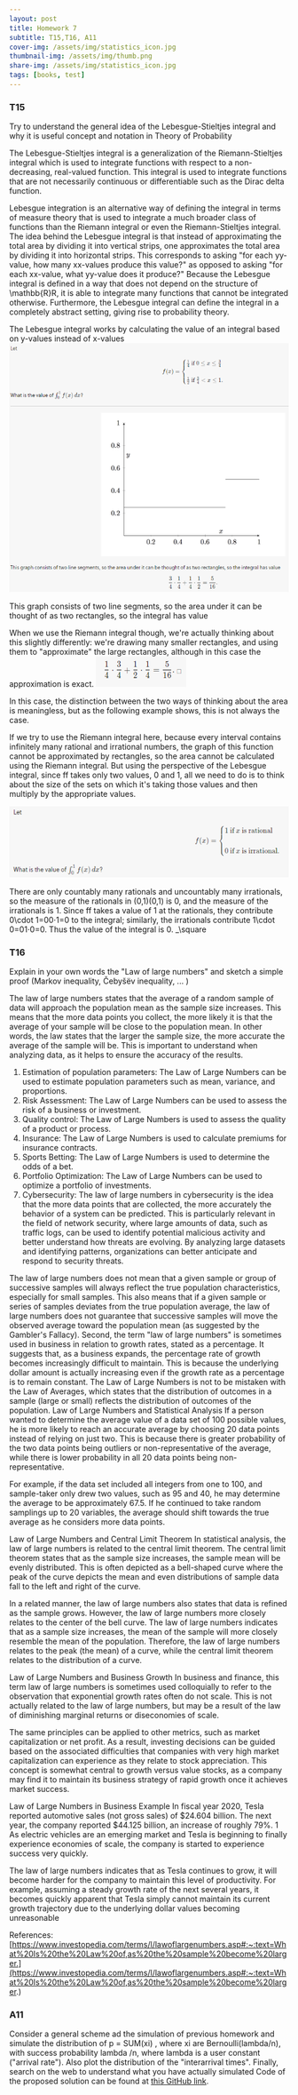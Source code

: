 ```yaml
---
layout: post
title: Homework 7
subtitle: T15,T16, A11
cover-img: /assets/img/statistics_icon.jpg
thumbnail-img: /assets/img/thumb.png
share-img: /assets/img/statistics_icon.jpg
tags: [books, test]
---
```



### T15 
Try to understand the general idea of the Lebesgue-Stieltjes integral and why it is useful concept and notation in Theory of Probability

The Lebesgue-Stieltjes integral is a generalization of the Riemann-Stieltjes integral which is used to integrate functions with respect to a non-decreasing, real-valued function. This integral is used to integrate functions that are not necessarily continuous or differentiable such as the Dirac delta function. 

Lebesgue integration is an alternative way of defining the integral in terms of measure theory that is used to integrate a much broader class of functions than the Riemann integral or even the Riemann-Stieltjes integral. The idea behind the Lebesgue integral is that instead of approximating the total area by dividing it into vertical strips, one approximates the total area by dividing it into horizontal strips. This corresponds to asking "for each yy-value, how many xx-values produce this value?" as opposed to asking "for each xx-value, what yy-value does it produce?"
Because the Lebesgue integral is defined in a way that does not depend on the structure of \mathbb{R}R, it is able to integrate many functions that cannot be integrated otherwise. Furthermore, the Lebesgue integral can define the integral in a completely abstract setting, giving rise to probability theory.

The Lebesgue integral works by calculating the value of an integral based on y-values instead of x-values
![](/assets/img/Homework7T15.png)

This graph consists of two line segments, so the area under it can be thought of as two rectangles, so the integral has value

When we use the Riemann integral though, we're actually thinking about this slightly differently: we're drawing many smaller rectangles, and using them to "approximate" the large rectangles, although in this case the approximation is exact.
![](/assets/img/Homework7T15.2.png)

In this case, the distinction between the two ways of thinking about the area is meaningless, but as the following example shows, this is not always the case.


If we try to use the Riemann integral here, because every interval contains infinitely many rational and irrational numbers, the graph of this function cannot be approximated by rectangles, so the area cannot be calculated using the Riemann integral. But using the perspective of the Lebesgue integral, since ff takes only two values, 0 and 1, all we need to do is to think about the size of the sets on which it's taking those values and then multiply by the appropriate values.

![](/assets/img/Homework7T15.3.png)







There are only countably many rationals and uncountably many irrationals, so the measure of the rationals in (0,1)(0,1) is 0, and the measure of the irrationals is 1. Since ff takes a value of 1 at the rationals, they contribute 0\cdot 1=00⋅1=0 to the integral; similarly, the irrationals contribute 1\cdot 0=01⋅0=0. 
Thus the value of the integral is 0. _\square 















### T16 
Explain in your own words the "Law of large numbers" and sketch a simple proof (Markov inequality, Čebyšëv inequality, ... )

The law of large numbers states that the average of a random sample of data will approach the population mean as the sample size increases. This means that the more data points you collect, the more likely it is that the average of your sample will be close to the population mean. In other words, the law states that the larger the sample size, the more accurate the average of the sample will be. This is important to understand when analyzing data, as it helps to ensure the accuracy of the results.

1. Estimation of population parameters: The Law of Large Numbers can be used to estimate population parameters such as mean, variance, and proportions.
2. Risk Assessment: The Law of Large Numbers can be used to assess the risk of a business or investment.
3. Quality control: The Law of Large Numbers is used to assess the quality of a product or process.
4. Insurance: The Law of Large Numbers is used to calculate premiums for insurance contracts.
5. Sports Betting: The Law of Large Numbers is used to determine the odds of a bet.
6. Portfolio Optimization: The Law of Large Numbers can be used to optimize a portfolio of investments.
7. Cybersecurity: The law of large numbers in cybersecurity is the idea that the more data points that are collected, the more accurately the behavior of a system can be predicted. This is particularly relevant in the field of network security, where large amounts of data, such as traffic logs, can be used to identify potential malicious activity and better understand how threats are evolving. By analyzing large datasets and identifying patterns, organizations can better anticipate and respond to security threats.


The law of large numbers does not mean that a given sample or group of successive samples will always reflect the true population characteristics, especially for small samples. This also means that if a given sample or series of samples deviates from the true population average, the law of large numbers does not guarantee that successive samples will move the observed average toward the population mean (as suggested by the Gambler's Fallacy).
Second, the term "law of large numbers" is sometimes used in business in relation to growth rates, stated as a percentage. It suggests that, as a business expands, the percentage rate of growth becomes increasingly difficult to maintain. This is because the underlying dollar amount is actually increasing even if the growth rate as a percentage is to remain constant.
 The Law of Large Numbers is not to be mistaken with the Law of Averages, which states that the distribution of outcomes in a sample (large or small) reflects the distribution of outcomes of the population.
Law of Large Numbers and Statistical Analysis
If a person wanted to determine the average value of a data set of 100 possible values, he is more likely to reach an accurate average by choosing 20 data points instead of relying on just two. This is because there is greater probability of the two data points being outliers or non-representative of the average, while there is lower probability in all 20 data points being non-representative.

For example, if the data set included all integers from one to 100, and sample-taker only drew two values, such as 95 and 40, he may determine the average to be approximately 67.5. If he continued to take random samplings up to 20 variables, the average should shift towards the true average as he considers more data points.

Law of Large Numbers and Central Limit Theorem
In statistical analysis, the law of large numbers is related to the central limit theorem. The central limit theorem states that as the sample size increases, the sample mean will be evenly distributed. This is often depicted as a bell-shaped curve where the peak of the curve depicts the mean and even distributions of sample data fall to the left and right of the curve.

In a related manner, the law of large numbers also states that data is refined as the sample grows. However, the law of large numbers more closely relates to the center of the bell curve. The law of large numbers indicates that as a sample size increases, the mean of the sample will more closely resemble the mean of the population. Therefore, the law of large numbers relates to the peak (the mean) of a curve, while the central limit theorem relates to the distribution of a curve.

Law of Large Numbers and Business Growth
In business and finance, this term law of large numbers is sometimes used colloquially to refer to the observation that exponential growth rates often do not scale. This is not actually related to the law of large numbers, but may be a result of the law of diminishing marginal returns or diseconomies of scale.

The same principles can be applied to other metrics, such as market capitalization or net profit. As a result, investing decisions can be guided based on the associated difficulties that companies with very high market capitalization can experience as they relate to stock appreciation. This concept is somewhat central to growth versus value stocks, as a company may find it to maintain its business strategy of rapid growth once it achieves market success.

Law of Large Numbers in Business Example
In fiscal year 2020, Tesla reported automotive sales (not gross sales) of $24.604 billion. The next year, the company reported $44.125 billion, an increase of roughly 79%.
1 As electric vehicles are an emerging market and Tesla is beginning to finally experience economies of scale, the company is started to experience success very quickly.

The law of large numbers indicates that as Tesla continues to grow, it will become harder for the company to maintain this level of productivity. For example, assuming a steady growth rate of the next several years, it becomes quickly apparent that Tesla simply cannot maintain its current growth trajectory due to the underlying dollar values becoming unreasonable


References:
[https://www.investopedia.com/terms/l/lawoflargenumbers.asp#:~:text=What%20Is%20the%20Law%20of,as%20the%20sample%20become%20larger.](https://www.investopedia.com/terms/l/lawoflargenumbers.asp#:~:text=What%20Is%20the%20Law%20of,as%20the%20sample%20become%20larger.)





### A11
Consider a general scheme ad the simulation of previous homework and simulate the distribution of p = SUM(xi) , where xi are Bernoulli(lambda/n), with success probability lambda /n, where lambda is a user constant ("arrival rate").
Also plot the distribution of the "interarrival times".
Finally, search on the web to understand what you have actually simulated 
Code of the proposed solution can be found at [this GitHub link](https://github.com/loris30/StatisticsHomework/).
[](eg:https://www.probabilitycourse.com/chapter11/11_1_2_basic_concepts_of_the_poisson_process.php )
